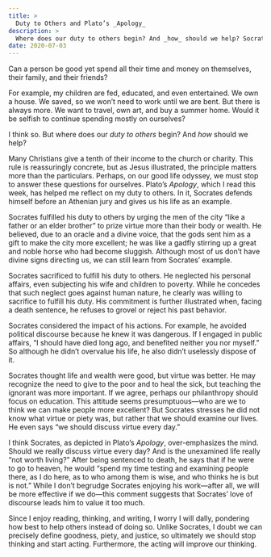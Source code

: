 ```yaml
---
title: >
  Duty to Others and Plato’s _Apology_
description: >
  Where does our duty to others begin? And _how_ should we help? Socrates’ life, as presented in Plato’s _Apology_, provides material for reflection.
date: 2020-07-03
---
```


Can a person be good yet spend all their time and money on themselves, their family, and their friends?

For example, my children are fed, educated, and even entertained. We own a house. We saved, so we won’t need to work until we are bent. But there is always more. We want to travel, own art, and buy a summer home. Would it be selfish to continue spending mostly on ourselves?

I think so. But where does our _duty to others_ begin? And _how_ should we help?

Many Christians give a tenth of their income to the church or charity. This rule is reassuringly concrete, but as Jesus illustrated, the principle matters more than the particulars. Perhaps, on our good life odyssey, we must stop to answer these questions for ourselves. Plato’s _Apology_, which I read this week, has helped me reflect on my duty to others. In it, Socrates defends himself before an Athenian jury and gives us his life as an example.

Socrates fulfilled his duty to others by urging the men of the city “like a father or an elder brother” to prize virtue more than their body or wealth. He believed, due to an oracle and a divine voice, that the gods sent him as a gift to make the city more excellent; he was like a gadfly stirring up a great and noble horse who had become sluggish. Although most of us don’t have divine signs directing us, we can still learn from Socrates’ example.

Socrates sacrificed to fulfill his duty to others. He neglected his personal affairs, even subjecting his wife and children to poverty. While he concedes that such neglect goes against human nature, he clearly was willing to sacrifice to fulfill his duty.  His commitment is further illustrated when, facing a death sentence, he refuses to grovel or reject his past behavior.

Socrates considered the impact of his actions. For example, he avoided political discourse because he knew it was dangerous. If I engaged in public affairs, “I should have died long ago, and benefited neither you nor myself.” So although he didn’t overvalue his life, he also didn’t uselessly dispose of it.

Socrates thought life and wealth were good, but virtue was better. He may recognize the need to give to the poor and to heal the sick, but teaching the ignorant was more important. If we agree, perhaps our philanthropy should focus on education. This attitude seems presumptuous—who are we to think we can make people more excellent? But Socrates stresses he did not know what virtue or piety was, but rather that we should examine our lives. He even says “we should discuss virtue every day.”

I think Socrates, as depicted in Plato’s _Apology_, over-emphasizes the mind. Should we really discuss virtue every day? And is the unexamined life really “not worth living?” After being sentenced to death, he says that if he were to go to heaven, he would “spend my time testing and examining people there, as I do here, as to who among them is wise, and who thinks he is but is not.” While I don’t begrudge Socrates enjoying his work—after all, we will be more effective if we do—this comment suggests that Socrates’ love of discourse leads him to value it too much.

Since I enjoy reading, thinking, and writing, I worry I will dally, pondering how best to help others instead of doing so. Unlike Socrates, I doubt we can precisely define goodness, piety, and justice, so ultimately we should stop thinking and start acting. Furthermore, the acting will improve our thinking.
